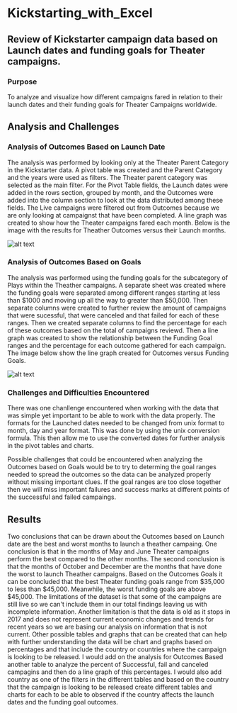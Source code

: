 # Kickstarting_with_Excel

## Review of Kickstarter campaign data based on Launch dates and funding goals for Theater campaigns.

### Purpose
To analyze and visualize how different campaigns fared in relation to their launch dates and their funding goals for Theater Campaigns worldwide.

## Analysis and Challenges

### Analysis of Outcomes Based on Launch Date
The analysis was performed by looking only at the Theater Parent Category in the Kickstarter data. A pivot table was created and the Parent Category and the years were used as filters. The Theater parent category was selected as the main filter. For the Pivot Table fields, the Launch dates were added in the rows section, grouped by month, and the Outcomes were added into the column section to look at the data distributed among these fields. The Live campaigns were filtered out from Outcomes because we are only looking at campaignst that have been completed. A line graph was created to show how the Theater campaigns fared each month. Below is the image with the results for Theather Outcomes versus their Launch months.  

![alt text](https://github.com/sandramcardona/Kickstarting_with_Excel/blob/master/Resources/Theather_Outcomes_vs_Launch.png?raw=true)


### Analysis of Outcomes Based on Goals
The analysis was performed using the funding goals for the subcategory of Plays within the Theather campaigns. A separate sheet was created where the funding goals were separated among different ranges starting at less than $1000 and moving up all the way to greater than $50,000. Then separate columns were created to further review the amount of campaigns that were sucessful, that were canceled and that failed for each of these ranges. Then we created separate columns to find the percentage for each of these outcomes based on the total of campaigns reviewd. Then a line graph was created to show the relationship between the Funding Goal ranges and the percentage for each outcome gathered for each campaign. 
The image below show the line graph created for Outcomes versus Funding Goals. 

![alt text](https://github.com/sandramcardona/Kickstarting_with_Excel/blob/master/Resources/Outcomes_vs_Goal.png?raw=true)

### Challenges and Difficulties Encountered
There was one chanllenge encountered when working with the data that was simple yet important to be able to work with the data properly. The formats for the Launched dates needed to be changed from unix format to month, day and year format. This was done by using the unix conversion formula. This then allow me to use the converted dates for further analysis in the pivot tables and charts. 

Possible challenges that could be encountered when analyzing the Outcomes based on Goals would be to try to determing the goal ranges needed to spread the outcomes so the data can be analyzed properly without missing important clues. If the goal ranges are too close together then we will miss important failures and success marks at different points of the successful and failed campaings. 

## Results

Two conclusions that can be drawn about the Outcomes based on Launch date are the best and worst months to launch a theather campaing. One conclusion is that in the months of May and June Theater campaigns perform the best compared to the other months. The second conclusion is that the months of October and December are the months that have done the worst to launch Theather campaigns.
Based on the Outcomes Goals it can be concluded that the best Theater funding goals range from $35,000 to less than $45,000. Meanwhile, the worst funding goals are above $45,000.
The limitations of the dataset is that some of the campaigns are still live so we can't include them in our total findings leaving us with incomplete information. Another limitation is that the data is old as it stops in 2017 and does not represent current economic changes and trends for recent years so we are basing our analysis on information that is not current. 
Other possible tables and graphs that can be created that can help with further understanding the data will be chart and graphs based on percentages and that include the country or countries where the campaign is looking to be released. I would add on the analysis for Outcomes Based another table to analyze the percent of Successful, fail and canceled campagins and then do a line graph of this percentages.  I would also add country as one of the filters in the different tables and based on the country that the campaign is looking to be released create different tables and charts for each to be able to observed if the country affects the launch dates and the funding goal outcomes. 

